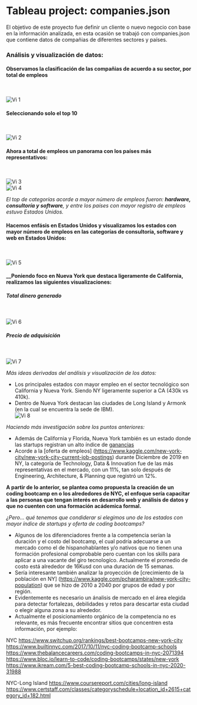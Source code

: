 # Tableau project: companies.json

El objetivo de este proyecto fue definir un cliente o nuevo negocio con base en la información analizada, en esta ocasión se trabajó con companies.json que contiene datos de compañias de diferentes sectores y países.

### Análisis y visualización de datos:

#### __Observamos la clasificación de las compañias de acuerdo a su sector, por total de empleos__
​  <center></center>![Vi 1](./img/employees_by_category.png) 
#### __Seleccionando solo el top 10__
​  <center></center>![Vi 2](./img/employees_by_category_t10.png) 
#### __Ahora a total de empleos un panorama con los países más representativos:__
​  <center></center>![Vi 3](./img/employees_by_country.png) 
​  <center></center>![Vi 4](./img/employees_by_country_category.png)

_El top de categorías acorde a mayor número de empleos fueron: __hardware, consultoría y software__, y entre los países con mayor registro de empleos estuvo Estados Unidos._

#### __Hacemos enfásis en Estados Unidos y visualizamos los estados con mayor número de empleos en las categorías de consultoría, software y web en Estados Unidos:__
​  <center></center>![Vi 5](./img/usa_sw_web_consulting.png)

#### __Poniendo foco en Nueva York que destaca ligeramente de California, realizamos las siguientes visualizaciones:
##### Total dinero generado
​  <center></center>![Vi 6](./img/total_money_raised.png)
##### Precio de adquisición
​  <center></center>![Vi 7](./img/price_amount_by_acq.png)

_Más ideas derivadas del análisis y visualización de los datos:_
- Los principales estados con mayor empleo en el sector tecnológico son California y Nueva York. Siendo NY ligeramente superior a CA (430k vs 410k).
- Dentro de Nueva York destacan las ciudades de Long Island y Armonk (en la cual se encuentra la sede de IBM).
​  <center></center>![Vi 8](./img/main_companies_nyc.png)

_Haciendo más investigación sobre los puntos anteriores:_
- Además de California y Florida, Nueva York también es un estado donde las startups registran un alto índice de [ganancias](https://www.kaggle.com/farhanmd29/50-startups) 
- Acorde a la [oferta de empleos] (https://www.kaggle.com/new-york-city/new-york-city-current-job-postings) durante Diciembre de 2019 en NY, la categoría de Technology, Data & Innovation fue de las más representativas en el mercado, con un 11%, tan solo después de Engineering, Architecture, & Planning que registró un 12%.

__A partir de lo anterior, se plantea como propuesta la creación de un coding bootcamp en o los alrededores de NYC, el enfoque sería capacitar a las personas que tengan interés en desarrollo web y análisis de datos y que no cuenten con una formación acádemica formal.__

_¿Pero... qué tenemos que condiderar si elegimos uno de los estados con mayor índice de startups y oferta de coding bootcamps?_
- Algunos de los diferenciadores frente a la competencia serían la duración y el costo del bootcamp, el cual podría adecuarse a un mercado como el de hispanohablantes y/o nativos que no tienen una formación profesional comprobable pero cuentan con los skills para aplicar a una vacante del giro tecnologíco. Actualmente el promedio de costo está alrededor de 16Kusd con una duración de 15 semanas.
- Sería interesante también analizar la proyección de [crecimiento de la población en NY] (https://www.kaggle.com/pcharambira/new-york-city-population) que se hizo de 2010 a 2040 por grupos de edad y por región.
- Evidentemente es necesario un ánalisis de mercado en el área elegida para detectar fortalezas, debilidades y retos para descartar esta ciudad o elegir alguna zona a su alrededor.
- Actualmente el posicionamiento orgánico de la competencia no es relevante, es más frecuente encontrar sitios que concentren esta información, por ejemplo:

NYC
https://www.switchup.org/rankings/best-bootcamps-new-york-city
https://www.builtinnyc.com/2017/10/11/nyc-coding-bootcamp-schools
https://www.thebalancecareers.com/coding-bootcamps-in-nyc-2071394
https://www.bloc.io/learn-to-code/coding-bootcamps/states/new-york
https://www.ikream.com/5-best-coding-bootcamp-schools-in-nyc-2020-31988

NYC-Long Island
https://www.coursereport.com/cities/long-island
https://www.certstaff.com/classes/categoryschedule+location_id+2615+category_id+182.html

